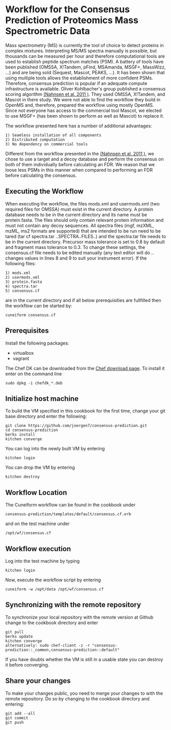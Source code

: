 # Workflow for the Consensus Prediction of Proteomics Mass Spectrometric Data
Mass spectrometry (MS) is currently the tool of choice to detect proteins in complex mixtures. 
Interpreting MS/MS spectra manually is possible, but thousands can be measured per hour and therefore computational tools
are used to establish peptide spectrum matches (PSM). A battery of tools have been published 
(OMSSA, X!Tandem, pFind, MSAmanda, MSGF+, MassWizz, ...) and are being sold (Sequest, Mascot, PEAKS, ...).
It has been shown that using multiple tools allows the establishment of more confident PSMs.
Therefore, consensus prediction is popular if an adequate compute infrastructure is available.
Oliver Kohlbacher's group published a consensus scoring algorithm [(Nahnsen et al. 2011 )](http://pubs.acs.org/doi/abs/10.1021/pr2002879).
They used OMSSA, X!Tandem, and Mascot in there study. We were not able to find the workflow they build in OpenMS and,
therefore, prepared the workflow using mostly OpenMS. Since not everyone has access to the commercial tool Mascot,
we elected to use MSGF+ (has been shown to perform as well as Mascot) to replace it.

The workflow presented here has a number of additional advantages:

    1) Seamless installation of all components
    2) Distributed computation
    3) No dependency on commercial tools

Different from the workflow presented in the [(Nahnsen et al. 2011 )](http://pubs.acs.org/doi/abs/10.1021/pr2002879), we chose to use a target and a decoy database and perform the consensus on both of them individually before calculating an FDR. We reason that we loose less PSMs in this manner when compared to performing an FDR before calculating the consensus.

## Executing the Workflow
When executing the workflow, the files mods.xml and usermods.xml (two required files for OMSSA) must exist in the current directory. A protein database needs to be in the current directory and its name must be protein.fasta. The files should only contain relevant protein information and must not contain any decoy sequences. All spectra files (mgf, mzXML, mzML, ms2 formats are supported) that are intended to be run need to be tared (tar cf spectra.tar ..SPECTRA..FILES..) and the spectra.tar file needs to be in the current directory. Precursor mass tolerance is set to 0.8 by default and fragment mass tolerance to 0.3. To change these settings, the consensus.cf file needs to be edited manually (any text editor will do .. changes values in lines 8 and 9 to suit your instrument error).
If the following files:

    1) mods.xml
    2) usermods.xml
    3) protein.fasta
    4) spectra.tar
    5) consensus.cf
    
are in the current directory and if all below prerequisities are fullfilled then the workflow can be started by:

    cuneiform consensus.cf
    

## Prerequisites

Install the following packages:

- virtualbox
- vagrant

The Chef DK can be downloaded from the [Chef download page](https://downloads.chef.io/chef-dk/).
To install it enter on the command line

    sudo dpkg -i chefdk_*.deb


## Initialize host machine

To build the VM specified in this cookbook for the first time, change your git
base directory and enter the following:

    git clone https://github.com/joergen7/consensus-prediction.git
    cd consensus-prediction
    berks install
    kitchen converge
    
You can log into the newly built VM by entering

    kitchen login
    
You can drop the VM by entering

    kitchen destroy


## Workflow Location

The Cuneiform workflow can be found in the cookbook under

    consensus-prediction/templates/default/consensus.cf.erb
    
and on the test machine under

    /opt/wf/consensus.cf

    
## Workflow execution

Log into the test machine by typing

    kitchen login
    
Now, execute the workflow script by entering

    cuneiform -w /opt/data /opt/wf/consensus.cf
    
    
## Synchronizing with the remote repository

To synchronize your local repository with the remote version at Github change to
the cookbook directory and enter

    git pull
    berks update
    kitchen converge
    alternatively: sudo chef-client -z -r "consensus-prediction::_common,consensus-prediction::default"
    
If you have doubts whether the VM is still in a usable state you can destroy it
before converging.
    
    
## Share your changes

To make your changes public, you need to merge your changes to with the remote
repository. Do so by changing to the cookbook directory and entering:

    git add --all
    git commit
    git push
